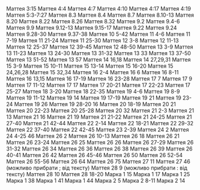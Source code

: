 Маттея 3:15
Маттея 4:4
Маттея 4:7
Маттея 4:10
Маттея 4:17
Маттея 4:19
Маттея 5:3-7:27
Маттея 8.3
Маттея 8.4
Маттея 8.7
Маттея 8.10-13
Маттея 8.20
Маттея 8.22
Маттея 8.26
Маттея 8.32
Маттея 9.2
Маттея 9.4-6
Маттея 9.9
Маттея 9.12-13
Маттея 9.15-17
Маттея 9.22
Маттея 9.24
Маттея 9.28-30
Маттея 9.37-38
Маттея 10 5-42
Маттея 11 4-6
Маттея 11 7-19
Маттея 11 21-24
Маттея 11 25-30
Маттея 12 3-8
Маттея 12 11-13
Маттея 12 25-37
Маттея 12 39-45
Маттея 12 48-50
Маттея 13 3-9
Маттея 13 11-23
Маттея 13 24-30
Маттея 13 31-32
Маттея 13 33
Маттея 13 37-50
Маттея 13 51-52
Маттея 13 57
Маттея 14 16,18
Маттея 14 27,29,31
Маттея 15 3-9
Маттея 15 10-11
Маттея 15 13-14
Маттея 15 16-20
Маттея 15 24,26,28
Маттея 15 32,34
Маттея 16 2-4
Маттея 16 6
Маттея 16 8-11
Маттея 16 13,15
Маттея 16 17-19
Маттея 16 23-28
Маттея 17 7
Маттея 17 9
Маттея 17 11-12
Маттея 17 17
Маттея 17 20-21
Маттея 17 22-23
Маттея 17 25-27
Маттея 18 3-20
Маттея 18 22-35
Маттея 19 4-6
Маттея 19 8-9
Маттея 19 11-12
Маттея 19 14
Маттея 19 17-19
Маттея 19 21
Маттея 19 23-24
Маттея 19 26
Маттея 19 28-20 16
Маттея 20 18-19
Маттея 20 21
Маттея 20 22-23
Маттея 20 25-28
Маттея 20 32
Маттея 21 2-3
Маттея 21 13
Маттея 21 16
Маттея 21 19
Маттея 21 21-22
Маттея 21 24-25
Маттея 21 27-40
Маттея 21 42-44
Маттея 22 2-14
Маттея 22 18-21
Маттея 22 29-32
Маттея 22 37-40
Маттея 22 42-45
Маттея 23 2-39
Маттея 24 2
Маттея 24 4-25 46
Маттея 26 2
Маттея 26 10-13
Маттея 26 18
Маттея 26 21
Маттея 26 23-24
Маттея 26 25
Маттея 26 26
Маттея 26 27-29
Маттея 26 31-32
Маттея 26 34
Маттея 26 36
Маттея 26 38
Маттея 26 39
Маттея 26 40-41
Маттея 26 42
Маттея 26 45-46
Маттея 26 50
Маттея 26 52-54
Маттея 26 55-56
Маттея 26 64
Маттея 26 75
Маттея 27 11
Маттея 27 46 (можливо прибрати ; від тексту)
Маттея 28 9 (можливо прибрати : від тексту)
Маттея 28 10
Маттея 28 18-20
Марка 1 15
Марка 1 17
Марка 1 25
Марка 1 38
Марка 1 41
Марка 1 44
Марка 2 5
Марка 2 8-11
Марка 2 14